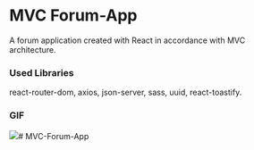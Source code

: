 <h1>MVC Forum-App</h1>

<p>A forum application created with React in accordance with MVC architecture.</p>

<h3>Used Libraries</h3>

<p>react-router-dom, axios, json-server, sass, uuid, react-toastify.</p>

<h3>GIF</h3>

<img src="/public/Vite + React — Mozilla Firefox 2024-07-01 14-45-24.gif"/># MVC-Forum-App
